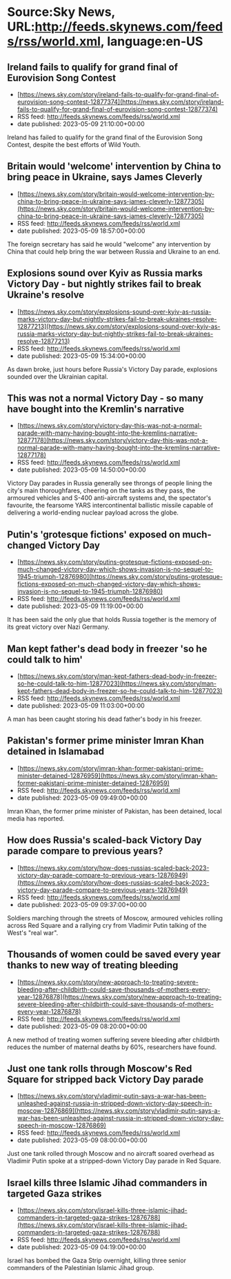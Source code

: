 # Source:Sky News, URL:http://feeds.skynews.com/feeds/rss/world.xml, language:en-US

## Ireland fails to qualify for grand final of Eurovision Song Contest
 - [https://news.sky.com/story/ireland-fails-to-qualify-for-grand-final-of-eurovision-song-contest-12877374](https://news.sky.com/story/ireland-fails-to-qualify-for-grand-final-of-eurovision-song-contest-12877374)
 - RSS feed: http://feeds.skynews.com/feeds/rss/world.xml
 - date published: 2023-05-09 21:10:00+00:00

Ireland has failed to qualify for the grand final of the Eurovision Song Contest, despite the best efforts of Wild Youth.

## Britain would 'welcome' intervention by China to bring peace in Ukraine, says James Cleverly
 - [https://news.sky.com/story/britain-would-welcome-intervention-by-china-to-bring-peace-in-ukraine-says-james-cleverly-12877305](https://news.sky.com/story/britain-would-welcome-intervention-by-china-to-bring-peace-in-ukraine-says-james-cleverly-12877305)
 - RSS feed: http://feeds.skynews.com/feeds/rss/world.xml
 - date published: 2023-05-09 18:57:00+00:00

The foreign secretary has said he would "welcome" any intervention by China that could help bring the war between Russia and Ukraine to an end.

## Explosions sound over Kyiv as Russia marks Victory Day - but nightly strikes fail to break Ukraine's resolve
 - [https://news.sky.com/story/explosions-sound-over-kyiv-as-russia-marks-victory-day-but-nightly-strikes-fail-to-break-ukraines-resolve-12877213](https://news.sky.com/story/explosions-sound-over-kyiv-as-russia-marks-victory-day-but-nightly-strikes-fail-to-break-ukraines-resolve-12877213)
 - RSS feed: http://feeds.skynews.com/feeds/rss/world.xml
 - date published: 2023-05-09 15:34:00+00:00

As dawn broke, just hours before Russia's Victory Day parade, explosions sounded over the Ukrainian capital.

## This was not a normal Victory Day - so many have bought into the Kremlin's narrative
 - [https://news.sky.com/story/victory-day-this-was-not-a-normal-parade-with-many-having-bought-into-the-kremlins-narrative-12877178](https://news.sky.com/story/victory-day-this-was-not-a-normal-parade-with-many-having-bought-into-the-kremlins-narrative-12877178)
 - RSS feed: http://feeds.skynews.com/feeds/rss/world.xml
 - date published: 2023-05-09 14:50:00+00:00

Victory Day parades in Russia generally see throngs of people lining the city's main thoroughfares, cheering on the tanks as they pass, the armoured vehicles and S-400 anti-aircraft systems and, the spectator's favourite, the fearsome YARS intercontinental ballistic missile capable of delivering a world-ending nuclear payload across the globe.

## Putin's 'grotesque fictions' exposed on much-changed Victory Day
 - [https://news.sky.com/story/putins-grotesque-fictions-exposed-on-much-changed-victory-day-which-shows-invasion-is-no-sequel-to-1945-triumph-12876980](https://news.sky.com/story/putins-grotesque-fictions-exposed-on-much-changed-victory-day-which-shows-invasion-is-no-sequel-to-1945-triumph-12876980)
 - RSS feed: http://feeds.skynews.com/feeds/rss/world.xml
 - date published: 2023-05-09 11:19:00+00:00

It has been said the only glue that holds Russia together is the memory of its great victory over Nazi Germany.&#160;

## Man kept father's dead body in freezer 'so he could talk to him'
 - [https://news.sky.com/story/man-kept-fathers-dead-body-in-freezer-so-he-could-talk-to-him-12877023](https://news.sky.com/story/man-kept-fathers-dead-body-in-freezer-so-he-could-talk-to-him-12877023)
 - RSS feed: http://feeds.skynews.com/feeds/rss/world.xml
 - date published: 2023-05-09 11:03:00+00:00

A man has been caught storing his dead father's body in his freezer.

## Pakistan's former prime minister Imran Khan detained in Islamabad
 - [https://news.sky.com/story/imran-khan-former-pakistani-prime-minister-detained-12876959](https://news.sky.com/story/imran-khan-former-pakistani-prime-minister-detained-12876959)
 - RSS feed: http://feeds.skynews.com/feeds/rss/world.xml
 - date published: 2023-05-09 09:49:00+00:00

Imran Khan, the former prime minister of Pakistan, has been detained, local media has reported.

## How does Russia's scaled-back Victory Day parade compare to previous years?
 - [https://news.sky.com/story/how-does-russias-scaled-back-2023-victory-day-parade-compare-to-previous-years-12876949](https://news.sky.com/story/how-does-russias-scaled-back-2023-victory-day-parade-compare-to-previous-years-12876949)
 - RSS feed: http://feeds.skynews.com/feeds/rss/world.xml
 - date published: 2023-05-09 09:37:00+00:00

Soldiers marching through the streets of Moscow, armoured vehicles rolling across Red Square and a rallying cry from Vladimir Putin talking of the West's "real war".

## Thousands of women could be saved every year thanks to new way of treating bleeding
 - [https://news.sky.com/story/new-approach-to-treating-severe-bleeding-after-childbirth-could-save-thousands-of-mothers-every-year-12876878](https://news.sky.com/story/new-approach-to-treating-severe-bleeding-after-childbirth-could-save-thousands-of-mothers-every-year-12876878)
 - RSS feed: http://feeds.skynews.com/feeds/rss/world.xml
 - date published: 2023-05-09 08:20:00+00:00

A new method of treating women suffering severe bleeding after childbirth  reduces the number of maternal deaths by 60%, researchers have found.

## Just one tank rolls through Moscow's Red Square for stripped back Victory Day parade
 - [https://news.sky.com/story/vladimir-putin-says-a-war-has-been-unleashed-against-russia-in-stripped-down-victory-day-speech-in-moscow-12876869](https://news.sky.com/story/vladimir-putin-says-a-war-has-been-unleashed-against-russia-in-stripped-down-victory-day-speech-in-moscow-12876869)
 - RSS feed: http://feeds.skynews.com/feeds/rss/world.xml
 - date published: 2023-05-09 08:00:00+00:00

Just one tank rolled through Moscow and no aircraft soared overhead as Vladimir Putin spoke at a stripped-down Victory Day parade in Red Square.

## Israel kills three Islamic Jihad commanders in targeted Gaza strikes
 - [https://news.sky.com/story/israel-kills-three-islamic-jihad-commanders-in-targeted-gaza-strikes-12876788](https://news.sky.com/story/israel-kills-three-islamic-jihad-commanders-in-targeted-gaza-strikes-12876788)
 - RSS feed: http://feeds.skynews.com/feeds/rss/world.xml
 - date published: 2023-05-09 04:19:00+00:00

Israel has bombed the Gaza Strip overnight, killing three senior commanders of the Palestinian Islamic Jihad group.

